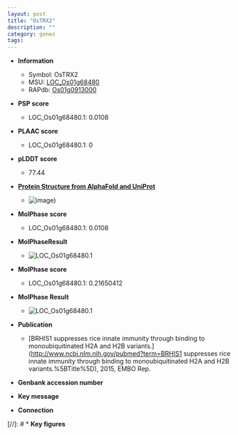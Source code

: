 ```yaml
---
layout: post
title: "OsTRX2"
description: ""
category: genes
tags: 
---
```


* **Information**  
    + Symbol: OsTRX2  
    + MSU: [LOC_Os01g68480](http://rice.plantbiology.msu.edu/cgi-bin/ORF_infopage.cgi?orf=LOC_Os01g68480)  
    + RAPdb: [Os01g0913000](http://rapdb.dna.affrc.go.jp/viewer/gbrowse_details/irgsp1?name=Os01g0913000)  

* **PSP score**  
    + LOC_Os01g68480.1: 0.0108 

* **PLAAC score**  
    + LOC_Os01g68480.1: 0 

* **pLDDT score**
    + 77.44

* **[Protein Structure from AlphaFold and UniProt](https://www.uniprot.org/uniprotkb/Q8S091/entry#structure)**
    + ![image](https://ricepsp.github.io/images/Q8/AF-Q8S091-F1.png))

* **MolPhase score**
    + LOC_Os01g68480.1: 0.0108

* **MolPhaseResult**
    + ![LOC_Os01g68480.1](https://ricepsp.github.io/pictures/LOC_Os01g/LOC_Os01g68480.1.png)

* **MolPhase score**
    + LOC_Os01g68480.1: 0.21650412

* **MolPhase Result**
    + ![LOC_Os01g68480.1](https://304243504.github.io/Pictures/LOC_Os01g/LOC_Os01g68480.1.png)

* **Publication**  
    + [BRHIS1 suppresses rice innate immunity through binding to monoubiquitinated H2A and H2B variants.](http://www.ncbi.nlm.nih.gov/pubmed?term=BRHIS1 suppresses rice innate immunity through binding to monoubiquitinated H2A and H2B variants.%5BTitle%5D), 2015, EMBO Rep.

* **Genbank accession number**  

* **Key message**  

* **Connection**  

[//]: # * **Key figures**  


